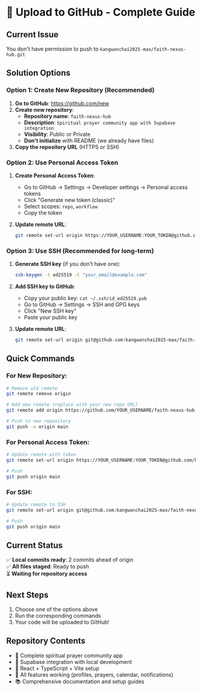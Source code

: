 # 🚀 Upload to GitHub - Complete Guide

## Current Issue
You don't have permission to push to `kangwanchai2025-max/faith-nexus-hub.git`

## Solution Options

### Option 1: Create New Repository (Recommended)

1. **Go to GitHub**: https://github.com/new
2. **Create new repository**:
   - **Repository name**: `faith-nexus-hub`
   - **Description**: `Spiritual prayer community app with Supabase integration`
   - **Visibility**: Public or Private
   - **Don't initialize** with README (we already have files)
3. **Copy the repository URL** (HTTPS or SSH)

### Option 2: Use Personal Access Token

1. **Create Personal Access Token**:
   - Go to GitHub → Settings → Developer settings → Personal access tokens
   - Click "Generate new token (classic)"
   - Select scopes: `repo`, `workflow`
   - Copy the token

2. **Update remote URL**:
   ```bash
   git remote set-url origin https://YOUR_USERNAME:YOUR_TOKEN@github.com/kangwanchai2025-max/faith-nexus-hub.git
   ```

### Option 3: Use SSH (Recommended for long-term)

1. **Generate SSH key** (if you don't have one):
   ```bash
   ssh-keygen -t ed25519 -C "your_email@example.com"
   ```

2. **Add SSH key to GitHub**:
   - Copy your public key: `cat ~/.ssh/id_ed25519.pub`
   - Go to GitHub → Settings → SSH and GPG keys
   - Click "New SSH key"
   - Paste your public key

3. **Update remote URL**:
   ```bash
   git remote set-url origin git@github.com:kangwanchai2025-max/faith-nexus-hub.git
   ```

## Quick Commands

### For New Repository:
```bash
# Remove old remote
git remote remove origin

# Add new remote (replace with your new repo URL)
git remote add origin https://github.com/YOUR_USERNAME/faith-nexus-hub.git

# Push to new repository
git push -u origin main
```

### For Personal Access Token:
```bash
# Update remote with token
git remote set-url origin https://YOUR_USERNAME:YOUR_TOKEN@github.com/kangwanchai2025-max/faith-nexus-hub.git

# Push
git push origin main
```

### For SSH:
```bash
# Update remote to SSH
git remote set-url origin git@github.com:kangwanchai2025-max/faith-nexus-hub.git

# Push
git push origin main
```

## Current Status
✅ **Local commits ready**: 2 commits ahead of origin  
✅ **All files staged**: Ready to push  
⏳ **Waiting for repository access**  

## Next Steps
1. Choose one of the options above
2. Run the corresponding commands
3. Your code will be uploaded to GitHub!

## Repository Contents
- 🎨 Complete spiritual prayer community app
- 🔗 Supabase integration with local development
- 📱 React + TypeScript + Vite setup
- 🎯 All features working (profiles, prayers, calendar, notifications)
- 📚 Comprehensive documentation and setup guides 